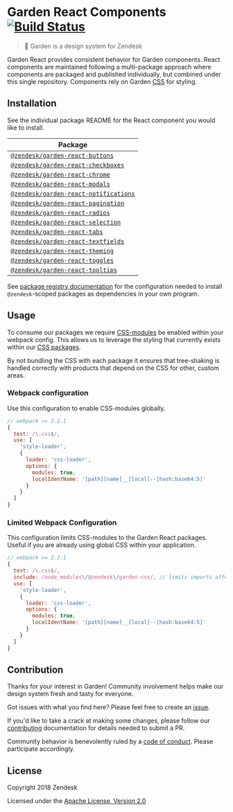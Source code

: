 # Garden React Components [![Build Status](https://travis-ci.com/zendeskgarden/react-components.svg?token=dDt9s6smCMgz269xNbpz&branch=next)](https://travis-ci.com/zendeskgarden/react-components)

> :seedling: Garden is a design system for Zendesk

Garden React provides consistent behavior for Garden components.
React components are maintained following a multi-package approach where
components are packaged and published individually, but combined under
this single repository. Components rely on Garden
[CSS](https://github.com/zendeskgarden/css-components) for styling.

## Installation

See the individual package README for the React component you would like
to install.

| Package                                                         |
| --------------------------------------------------------------- |
| [`@zendesk/garden-react-buttons`](packages/buttons)             |
| [`@zendesk/garden-react-checkboxes`](packages/checkboxes)       |
| [`@zendesk/garden-react-chrome`](packages/chrome)               |
| [`@zendesk/garden-react-modals`](packages/modals)               |
| [`@zendesk/garden-react-notifications`](packages/notifications) |
| [`@zendesk/garden-react-pagination`](packages/pagination)       |
| [`@zendesk/garden-react-radios`](packages/radios)               |
| [`@zendesk/garden-react-selection`](packages/selection)         |
| [`@zendesk/garden-react-tabs`](packages/tabs)                   |
| [`@zendesk/garden-react-textfields`](packages/textfields)       |
| [`@zendesk/garden-react-theming`](packages/theming)             |
| [`@zendesk/garden-react-toggles`](packages/toggles)             |
| [`@zendesk/garden-react-tooltips`](packages/tooltips)           |

See [package registry
documentation](https://github.com/zendeskgarden/LANDSCAPE/wiki/Package-Registry)
for the configuration needed to install `@zendesk`-scoped packages as
dependencies in your own program.

## Usage

To consume our packages we require [CSS-modules](https://github.com/css-modules/css-modules) be enabled within your webpack config. This allows us to leverage the styling that currently exists within our [CSS packages](https://github.com/zendeskgarden/css-components).

By not bundling the CSS with each package it ensures that tree-shaking is handled correctly with products that depend on the CSS for other, custom areas.

### Webpack configuration

Use this configuration to enable CSS-modules globally.

```js
// webpack >= 2.2.1
{
  test: /\.css$/,
  use: [
    'style-loader',
    {
      loader: 'css-loader',
      options: {
        modules: true,
        localIdentName: '[path][name]__[local]--[hash:base64:5]'
      }
    }
  ]
}
```

### Limited Webpack Configuration

This configuration limits CSS-modules to the Garden React packages. Useful if you are already using global CSS within your application.

```js
// webpack >= 2.2.1
{
  test: /\.css$/,
  include: /node_modules\/@zendesk\/garden-css/, // limits imports affected by loader
  use: [
    'style-loader',
    {
      loader: 'css-loader',
      options: {
        modules: true,
        localIdentName: '[path][name]__[local]--[hash:base64:5]'
      }
    }
  ]
}
```

## Contribution

Thanks for your interest in Garden! Community involvement helps make our
design system fresh and tasty for everyone.

Got issues with what you find here? Please feel free to create an
[issue](https://github.com/zendeskgarden/react-components/issues/new).

If you'd like to take a crack at making some changes, please follow our
[contributing](.github/CONTRIBUTING.md) documentation for details
needed to submit a PR.

Community behavior is benevolently ruled by a [code of
conduct](.github/CODE_OF_CONDUCT.md). Please participate accordingly.

## License

Copyright 2018 Zendesk

Licensed under the [Apache License, Version 2.0](LICENSE.md)
